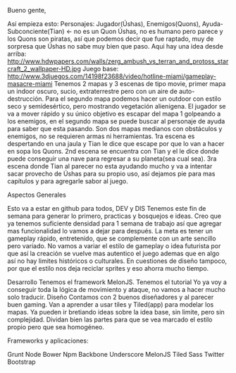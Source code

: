 Bueno gente,

Así empieza esto: 
Personajes: Jugador(Úshas), Enemigos(Quons), Ayuda-Subconciente(Tian) <- no es un Quon
Úshas, no es humano pero parece y los Quons son piratas, así que podemos decir que fue raptado, muy de sorpresa que Úshas no sabe muy bien que paso.
Aqui hay una idea desde arriba: http://www.hdwpapers.com/walls/zerg_ambush_vs_terran_and_protoss_starcraft_2_wallpaper-HD.jpg
Juego base: http://www.3djuegos.com/14198f23688/video/hotline-miami/gameplay-masacre-miami
Tenemos 2 mapas y 3 escenas de tipo movie, primer mapa un indoor oscuro, sucio, extraterrestre pero con un aire de auto-destrucción. Para el segundo mapa podemos hacer un outdoor con estilo seco y semidesértico, pero mostrando vegetación alienigena.
El jugador se va a mover rápido y su único objetivo es escapar del mapa 1 golpeando a los enemigos, en el segundo mapa se puede buscar al personaje de ayuda para saber que esta pasando.
Son dos mapas medianos con obstáculos y enemigos, no se requieren armas ni herramientas.
1ra escena es despertando en una jaula y Tian le dice que escape por que lo van a hacer en sopa los Quons.
2nd escena se encuentra con Tian y el le dice donde puede conseguir una nave para regresar a su planeta(sea cual sea).
3ra escena donde Tian al parecer no esta ayudando mucho y va a intentar sacar provecho de Úshas para su propio uso, así dejamos pie para mas capítulos y para agregarle sabor al juego.

Aspectos Generales

Esto va a estar en github para todos, DEV y DIS
Tenemos este fin de semana para generar lo primero, practicas y bosquejos e ideas.
Creo que ya tenemos suficiente densidad para 1 semana de trabajo así que agregar mas funcionalidad lo vamos a dejar para después.
La meta es tener un gameplay rápido, entretenido, que se complemente con un arte sencillo pero variado.
No vamos a variar el estilo de gameplay o idea futurista por que así la creación se vuelve mas autentico el juego ademas que en algo así no hay limites históricos o culturales.
En cuestiones de diseño tampoco, por que el estilo nos deja reciclar sprites y eso ahorra mucho tiempo.

Desarrollo
Tenemos el framework MelonJS.
Tenemos el tutorial
Yo ya voy a conseguir toda la lógica de movimiento y ataque, no vamos a hacer mucho solo traducir.
Diseño
Contamos con 2 buenos diseñadores y al parecer buen gaming.
Van a aprender a usar tiles y Tiled(app) para modelar los mapas.
Ya pueden ir bretiando ideas sobre la idea base, sin limite, pero sin complejidad.
Dividan bien las partes para que se vea marcado el estilo propio pero que sea homogéneo.

Frameworks y aplicaciones:

Grunt
Node
Bower
Npm
Backbone
Underscore
MelonJS
Tiled
Sass
Twitter Bootstrap
